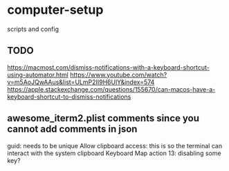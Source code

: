 # computer-setup

scripts and config

## TODO

https://macmost.com/dismiss-notifications-with-a-keyboard-shortcut-using-automator.html
https://www.youtube.com/watch?v=m5AoJQwAAus&list=ULmP2II9H6UlY&index=574
https://apple.stackexchange.com/questions/155670/can-macos-have-a-keyboard-shortcut-to-dismiss-notifications

## awesome_iterm2.plist comments since you cannot add comments in json

guid: needs to be unique
Allow clipboard access: this is so the terminal can interact with the system clipboard
Keyboard Map action 13: disabling some key?
